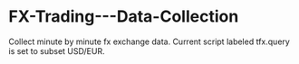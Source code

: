 # FX-Trading---Data-Collection
Collect minute by minute fx exchange data. Current script labeled tfx.query is set to subset USD/EUR. 
